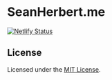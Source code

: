 # SeanHerbert.me

[![Netlify Status](https://api.netlify.com/api/v1/badges/70680cec-7a4c-4f26-837e-3732be96951e/deploy-status)](https://app.netlify.com/sites/festive-shirley-33e716/deploys)

## License

Licensed under the [MIT License](https://github.com/RyanFitzgerald/devfolio/blob/master/LICENSE.md).
